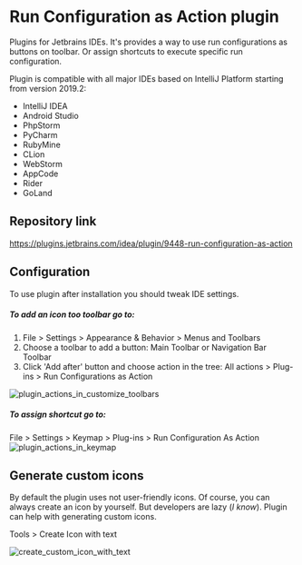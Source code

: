 # Run Configuration as Action plugin

Plugins for Jetbrains IDEs. It's provides a way to use run configurations as buttons on toolbar. Or assign shortcuts to execute specific run configuration.

Plugin is compatible with all major IDEs based on IntelliJ Platform starting from version 2019.2:
* IntelliJ IDEA
* Android Studio
* PhpStorm
* PyCharm
* RubyMine
* CLion
* WebStorm
* AppCode
* Rider
* GoLand

## Repository link
https://plugins.jetbrains.com/idea/plugin/9448-run-configuration-as-action

## Configuration
To use plugin after installation you should tweak IDE settings.

##### To add an icon too toolbar go to:
  1. File > Settings > Appearance & Behavior > Menus and Toolbars
  2. Choose a toolbar to add a button: Main Toolbar or Navigation Bar Toolbar
  3. Click 'Add after' button and choose action in the tree: All actions > Plug-ins > Run Configurations as Action
  
  ![plugin_actions_in_customize_toolbars](https://cloud.githubusercontent.com/assets/741251/22664412/a620b70e-ecc1-11e6-84e1-4e0e2987d43e.png)
  

##### To assign shortcut go to:
   File > Settings > Keymap > Plug-ins > Run Configuration As Action
   ![plugin_actions_in_keymap](https://cloud.githubusercontent.com/assets/741251/22664411/a3ece9da-ecc1-11e6-99f0-bc2b9766b5c1.png)

## Generate custom icons
   By default the plugin uses not user-friendly icons. Of course, you can always create an icon by yourself.
   But developers are lazy (_I know_). Plugin can help with generating custom icons.
   
   Tools > Create Icon with text  

![create_custom_icon_with_text](https://cloud.githubusercontent.com/assets/741251/22664415/a77b5096-ecc1-11e6-8051-51c4bf9cd3d3.png)

